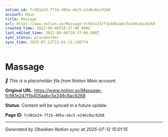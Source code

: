 ```yaml
---
notion_id: fc981e24-7f1b-405a-abc5-e246c8ac8268
account: Main
title: Massage
url: https://www.notion.so/Massage-fc981e247f1b405aabc5e246c8ac8268
created_time: 2022-08-06T18:37:00.000Z
last_edited_time: 2022-08-06T18:37:00.000Z
sync_status: placeholder
sync_time: 2025-07-12T15:01:15.146774
---
```


# Massage

*🔄 This is a placeholder file from Notion Main account.*

**Original URL**: https://www.notion.so/Massage-fc981e247f1b405aabc5e246c8ac8268

**Status**: Content will be synced in a future update.

**Page ID**: `fc981e24-7f1b-405a-abc5-e246c8ac8268`

---

*Generated by Obsidian-Notion sync at 2025-07-12 15:01:15*

